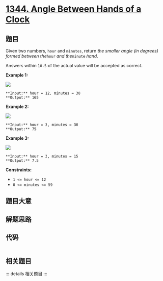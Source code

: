 # [1344. Angle Between Hands of a Clock](https://leetcode.com/problems/angle-between-hands-of-a-clock)

## 题目

Given two numbers, `hour` and `minutes`, return _the smaller angle (in
degrees) formed between the_`hour` _and the_`minute` _hand_.

Answers within `10-5` of the actual value will be accepted as correct.



**Example 1:**

![](https://assets.leetcode.com/uploads/2019/12/26/sample_1_1673.png)

    
    
    **Input:** hour = 12, minutes = 30
    **Output:** 165
    

**Example 2:**

![](https://assets.leetcode.com/uploads/2019/12/26/sample_2_1673.png)

    
    
    **Input:** hour = 3, minutes = 30
    **Output:** 75
    

**Example 3:**

![](https://assets.leetcode.com/uploads/2019/12/26/sample_3_1673.png)

    
    
    **Input:** hour = 3, minutes = 15
    **Output:** 7.5
    



**Constraints:**

  * `1 <= hour <= 12`
  * `0 <= minutes <= 59`


## 题目大意

## 解题思路

## 代码

```javascript

```

## 相关题目

::: details 相关题目
:::
